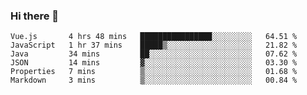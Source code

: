 ### Hi there 👋

<!--START_SECTION:waka-->

```text
Vue.js       4 hrs 48 mins   ████████████████░░░░░░░░░   64.51 %
JavaScript   1 hr 37 mins    █████▒░░░░░░░░░░░░░░░░░░░   21.82 %
Java         34 mins         ██░░░░░░░░░░░░░░░░░░░░░░░   07.62 %
JSON         14 mins         ▓░░░░░░░░░░░░░░░░░░░░░░░░   03.30 %
Properties   7 mins          ▒░░░░░░░░░░░░░░░░░░░░░░░░   01.68 %
Markdown     3 mins          ▒░░░░░░░░░░░░░░░░░░░░░░░░   00.84 %
```

<!--END_SECTION:waka-->

<!--
**Jonas-VanHaeken/Jonas-VanHaeken** is a ✨ _special_ ✨ repository because its `README.md` (this file) appears on your GitHub profile.

Here are some ideas to get you started:

- 🔭 I’m currently working on ...
- 🌱 I’m currently learning ...
- 👯 I’m looking to collaborate on ...
- 🤔 I’m looking for help with ...
- 💬 Ask me about ...
- 📫 How to reach me: ...
- 😄 Pronouns: ...
- ⚡ Fun fact: ...
-->
